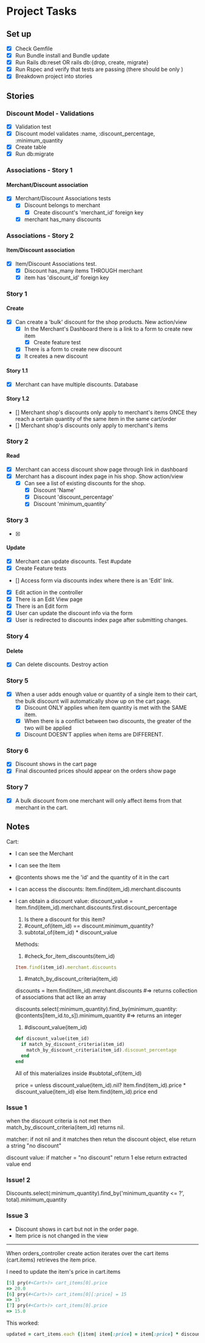 # Project Tasks

## Set up

- [x] Check Gemfile
- [x] Run Bundle install and Bundle update
- [x] Run Rails db:reset OR rails db:{drop, create, migrate}
- [x] Run Rspec and verify that tests are passing (there should be only )
- [x] Breakdown project into stories

## Stories

### Discount Model - Validations

- [x] Validation test
- [x] Discount model validates :name, :discount_percentage, :minimum_quantity
- [x] Create table
- [x] Run db:migrate

### Associations - Story 1

#### Merchant/Discount association

- [x] Merchant/Discount Associations tests
  - [x] Discount belongs to merchant
    - [x] Create discount's 'merchant_id' foreign key
  - [x] merchant has_many discounts

### Associations - Story 2

#### Item/Discount association

- [x] Item/Discount Associations test.
  - [x] Discount has_many items THROUGH merchant
  - [x] item has 'discount_id' foreign key

### Story 1

#### Create

- [x] Can create a 'bulk' discount for the shop products. New action/view
  - [x] In the Merchant's Dashboard there is a link to a form to create new item
    - [x] Create feature test
  - [x] There is a form to create new discount
  - [x] It creates a new discount

#### Story 1.1

- [x] Merchant can have multiple discounts. Database

#### Story 1.2

- [] Merchant shop's discounts only apply to merchant's items ONCE they reach a certain quantity of the same item in the same cart/order
- [] Merchant shop's discounts only apply to merchant's items

### Story 2

#### Read

- [x] Merchant can access discount show page through link in dashboard
- [x] Merchant has a discount index page in his shop. Show action/view
  - [x] Can see a list of existing discounts for the shop.
    - [x] Discount 'Name'
    - [x] Discount 'discount_percentage'
    - [x] Discount 'minimum_quantity'

### Story 3
- [x]
#### Update

- [x] Merchant can update discounts. Test #update
- [x] Create Feature tests
- [] Access form via discounts index where there is an 'Edit' link.
- [x] Edit action in the controller
- [x] There is an Edit View page
- [x] There is an Edit form
- [x] User can update the discount info via the form
- [x] User is redirected to discounts index page after submitting changes.

### Story 4

#### Delete

- [x] Can delete discounts. Destroy action

### Story 5

- [x] When a user adds enough value or quantity of a single item to their cart, the bulk discount will automatically show up on the cart page.
  - [x] Discount ONLY applies when item quantity is met with the SAME item.
  - [x] When there is a conflict between two discounts, the greater of the two will be applied
  - [x] Discount DOESN'T applies when items are DIFFERENT.

### Story 6

- [x] Discount shows in the cart page
- [x] Final discounted prices should appear on the orders show page

### Story 7

- [x] A bulk discount from one merchant will only affect items from that merchant in the cart.

## Notes

Cart:

- I can see the Merchant
- I can see the Item
- @contents shows me the 'id' and the quantity of it in the cart
- I can access the discounts:
  Item.find(item_id).merchant.discounts
- I can obtain a discount value:
  discount_value = Item.find(item_id).merchant.discounts.first.discount_percentage


  1. Is there a discount for this item?
  2. #count_of(item_id) == discount.minimum_quantity?
  3. subtotal_of(item_id) * discount_value

  Methods:

  1. #check_for_item_discounts(item_id)

    ``` ruby
    Item.find(item_id).merchant.discounts
    ```

  1. #match_by_discount_criteria(item_id)

    discounts = Item.find(item_id).merchant.discounts
    #=> returns collection of associations that act like an array

    discounts.select(:minimum_quantity).find_by(minimum_quantity: @contents[item_id.to_s]).minimum_quantity
    #=> returns an integer


  1. #discount_value(item_id)

  ``` ruby
  def discount_value(item_id)
    if match_by_discount_criteria(item_id)
      match_by_discount_criteria(item_id).discount_percentage
    end
  end
  ```

  All of this materializes inside #subtotal_of(item_id)

  price = unless discount_value(item_id).nil?
    Item.find(item_id).price * discount_value(item_id)
    else
    Item.find(item_id).price
  end

### Issue 1

when the discount criteria is not met then
match_by_discount_criteria(item_id) returns
nil.

matcher:
if not nil and it matches then retun the discount object, else return a string "no discount"

discount value: 
if matcher = "no discount"
return 1
else return 
extracted value
end

### Issue! 2

Discounts.select(:minimum_quantity).find_by('minimum_quantity <= ?', total).minimum_quantity

### Issue 3

* Discount shows in cart but not in the order page.
* Item price is not changed in the view

-----
When orders_controller create action iterates over the cart items
(cart.items) retrieves the item price.

I need to update the item's price in cart.items

``` ruby
[5] pry(#<Cart>)> cart_items[0].price
=> 20.0
[6] pry(#<Cart>)> cart_items[0][:price] = 15
=> 15
[7] pry(#<Cart>)> cart_items[0].price
=> 15.0
```

This worked:

``` ruby
updated = cart_items.each {|item| item[:price] = item[:price] * discount_value(item[:id])}
```

